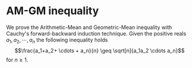 # AM-GM inequality
We prove the Arithmetic-Mean and Geometric-Mean inequality with Cauchy's forward-backward induction technique. Given the positive reals $a_1,a_2, \cdots, a_n$ the following inequality holds
$$\frac{a_1+a_2+ \cdots + a_n}{n} \geq \sqrt[n]{a_1a_2 \cdots a_n}$$
for $n \geq 1$.
